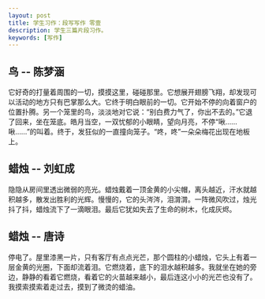 ```yaml
---
layout: post
title: 学生习作：段写写作 零壹
description: 学生三篇片段习作。
keywords: [写作]
---
```

## 鸟 -- 陈梦涵
它好奇的打量着周围的一切，摸摸这里，碰碰那里。它想展开翅膀飞翔，却发现可以活动的地方只有巴掌那么大。它终于明白眼前的一切。它开始不停的向着窗户的位置扑腾。另一个笼里的鸟，淡淡地对它说：“别白费力气了，你出不去的。”它退了回来，坐在笼底。皓月当空，一双忧郁的小眼睛，望向月亮，不停“啾……啾……”的叫着。终于，发狂似的一直撞向笼子。“咚，咚”一朵朵梅花出现在地板上。

## 蜡烛 -- 刘虹成
隐隐从房间里透出微弱的亮光。蜡烛戴着一顶金黄的小尖帽，离头越近，汗水就越积越多，散发出胜利的光辉。慢慢的，它的头涔涔，泪潸潸。一阵微风吹过，烛光抖了抖，蜡烛流下了一滴眼泪。最后它犹如失去了生命的树木，化成灰烬。

## 蜡烛 -- 唐诗
停电了。屋里漆黑一片，只有客厅有点点光芒，那个圆柱的小蜡烛，它头上有着一层金黄的光圈，下面却流着泪。它燃烧着，底下的泪水越积越多。我就坐在她的旁边，静静的看着它燃烧，看着它的火苗越来越小，最后连这小小的光芒也没有了。我摸索摸索着走过去，摸到了微烫的蜡油。
